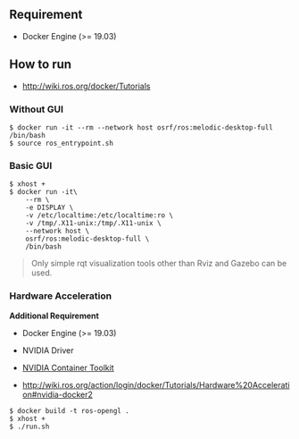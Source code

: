 ## Requirement

- Docker Engine (\>= 19.03)

## How to run

- http://wiki.ros.org/docker/Tutorials

### Without GUI

```shell
$ docker run -it --rm --network host osrf/ros:melodic-desktop-full /bin/bash
$ source ros_entrypoint.sh
```



### Basic GUI

```shell
$ xhost +
$ docker run -it\
    --rm \
    -e DISPLAY \
    -v /etc/localtime:/etc/localtime:ro \
    -v /tmp/.X11-unix:/tmp/.X11-unix \
    --network host \
    osrf/ros:melodic-desktop-full \
    /bin/bash
```

> Only simple rqt visualization tools other than Rviz and Gazebo can be used.



### Hardware Acceleration

**Additional Requirement**

- Docker Engine (\>= 19.03)
- NVIDIA Driver
- [NVIDIA Container Toolkit](https://docs.nvidia.com/datacenter/cloud-native/container-toolkit/install-guide.html#docker)



- http://wiki.ros.org/action/login/docker/Tutorials/Hardware%20Acceleration#nvidia-docker2


```shell
$ docker build -t ros-opengl .
$ xhost +
$ ./run.sh
```


